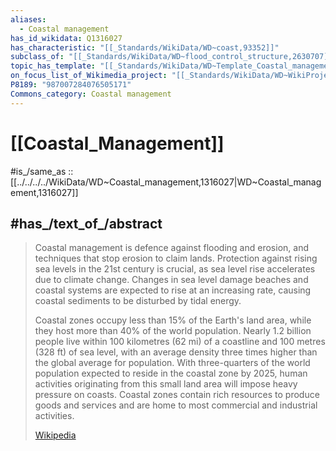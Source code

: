 ```yaml
---
aliases:
  - Coastal management
has_id_wikidata: Q1316027
has_characteristic: "[[_Standards/WikiData/WD~coast,93352]]"
subclass_of: "[[_Standards/WikiData/WD~flood_control_structure,2630707]]"
topic_has_template: "[[_Standards/WikiData/WD~Template_Coastal_management,7641832]]"
on_focus_list_of_Wikimedia_project: "[[_Standards/WikiData/WD~WikiProject_Climate_change,15305047]]"
P8189: "987007284076505171"
Commons_category: Coastal management
---
```


# [[Coastal_Management]] 

#is_/same_as :: [[../../../../WikiData/WD~Coastal_management,1316027|WD~Coastal_management,1316027]] 

## #has_/text_of_/abstract 

> Coastal management is defence against flooding and erosion, and techniques that stop erosion to claim lands. Protection against rising sea levels in the 21st century is crucial, as sea level rise accelerates due to climate change. Changes in sea level damage beaches and coastal systems are expected to rise at an increasing rate, causing coastal sediments to be disturbed by tidal energy.
>
> Coastal zones occupy less than 15% of the Earth's land area, while they host more than 40% of the world population. Nearly 1.2 billion people live within 100 kilometres (62 mi) of a coastline and 100 metres (328 ft) of sea level, with an average density three times higher than the global average for population. With three-quarters of the world population expected to reside in the coastal zone by 2025, human activities originating from this small land area will impose heavy pressure on coasts. Coastal zones contain rich resources to produce goods and services and are home to most commercial and industrial activities.
>
> [Wikipedia](https://en.wikipedia.org/wiki/Coastal%20management) 

